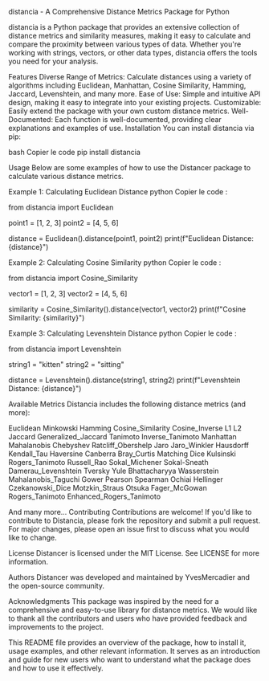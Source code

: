 distancia - A Comprehensive Distance Metrics Package for Python

distancia is a Python package that provides an extensive collection of distance metrics and similarity measures, making it easy to calculate and compare the proximity between various types of data. Whether you're working with strings, vectors, or other data types, distancia offers the tools you need for your analysis.

Features
Diverse Range of Metrics: Calculate distances using a variety of algorithms including Euclidean, Manhattan, Cosine Similarity, Hamming, Jaccard, Levenshtein, and many more.
Ease of Use: Simple and intuitive API design, making it easy to integrate into your existing projects.
Customizable: Easily extend the package with your own custom distance metrics.
Well-Documented: Each function is well-documented, providing clear explanations and examples of use.
Installation
You can install distancia via pip:

bash
Copier le code
pip install distancia

Usage
Below are some examples of how to use the Distancer package to calculate various distance metrics.

Example 1: Calculating Euclidean Distance
python
Copier le code :

from distancia import Euclidean

point1 = [1, 2, 3]
point2 = [4, 5, 6]

distance = Euclidean().distance(point1, point2)
print(f"Euclidean Distance: {distance}")

Example 2: Calculating Cosine Similarity
python
Copier le code :

from distancia import Cosine_Similarity

vector1 = [1, 2, 3]
vector2 = [4, 5, 6]

similarity = Cosine_Similarity().distance(vector1, vector2)
print(f"Cosine Similarity: {similarity}")

Example 3: Calculating Levenshtein Distance
python
Copier le code :

from distancia import Levenshtein

string1 = "kitten"
string2 = "sitting"

distance = Levenshtein().distance(string1, string2)
print(f"Levenshtein Distance: {distance}")

Available Metrics
Distancia includes the following distance metrics (and more):

Euclidean
Minkowski
Hamming
Cosine_Similarity 
Cosine_Inverse 
L1 
L2 
Jaccard 
Generalized_Jaccard 
Tanimoto 
Inverse_Tanimoto 
Manhattan 
Mahalanobis 
Chebyshev 
Ratcliff_Obershelp 
Jaro 
Jaro_Winkler 
Hausdorff 
Kendall_Tau
Haversine 
Canberra 
Bray_Curtis 
Matching 
Dice 
Kulsinski 
Rogers_Tanimoto 
Russell_Rao 
Sokal_Michener 
Sokal-Sneath 
Damerau_Levenshtein 
Tversky 
Yule 
Bhattacharyya 
Wasserstein 
Mahalanobis_Taguchi 
Gower 
Pearson 
Spearman 
Ochiai 
Hellinger 
Czekanowski_Dice 
Motzkin_Straus 
Otsuka 
Fager_McGowan 
Rogers_Tanimoto 
Enhanced_Rogers_Tanimoto 


And many more...
Contributing
Contributions are welcome! If you'd like to contribute to Distancia, please fork the repository and submit a pull request. For major changes, please open an issue first to discuss what you would like to change.

License
Distancer is licensed under the MIT License. See LICENSE for more information.

Authors
Distancer was developed and maintained by YvesMercadier and the open-source community.

Acknowledgments
This package was inspired by the need for a comprehensive and easy-to-use library for distance metrics. We would like to thank all the contributors and users who have provided feedback and improvements to the project.

This README file provides an overview of the package, how to install it, usage examples, and other relevant information. It serves as an introduction and guide for new users who want to understand what the package does and how to use it effectively.

